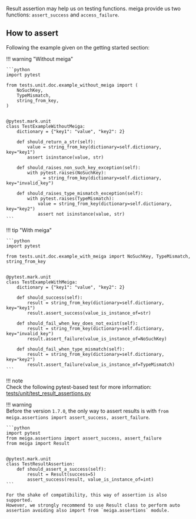Result assertion may help us on testing functions. meiga provide us two functions: `assert_success` and `access_failure`.

## How to assert

Following the example given on the getting started section:

!!! warning "Without meiga"

    ```python
    import pytest
    
    from tests.unit.doc.example_without_meiga import (
        NoSuchKey,
        TypeMismatch,
        string_from_key,
    )
    
    
    @pytest.mark.unit
    class TestExampleWithoutMeiga:
        dictionary = {"key1": "value", "key2": 2}
    
        def should_return_a_str(self):
            value = string_from_key(dictionary=self.dictionary, key="key1")
            assert isinstance(value, str)
    
        def should_raises_non_such_key_exception(self):
            with pytest.raises(NoSuchKey):
                _ = string_from_key(dictionary=self.dictionary, key="invalid_key")
    
        def should_raises_type_mismatch_exception(self):
            with pytest.raises(TypeMismatch):
                value = string_from_key(dictionary=self.dictionary, key="key2")
                assert not isinstance(value, str)
    ```

!!! tip "With meiga"

    ```python
    import pytest
    
    from tests.unit.doc.example_with_meiga import NoSuchKey, TypeMismatch, string_from_key
    
    
    @pytest.mark.unit
    class TestExampleWithMeiga:
        dictionary = {"key1": "value", "key2": 2}
    
        def should_success(self):
            result = string_from_key(dictionary=self.dictionary, key="key1")
            result.assert_success(value_is_instance_of=str)
    
        def should_fail_when_key_does_not_exist(self):
            result = string_from_key(dictionary=self.dictionary, key="invalid_key")
            result.assert_failure(value_is_instance_of=NoSuchKey)
    
        def should_fail_when_type_mismatch(self):
            result = string_from_key(dictionary=self.dictionary, key="key2")
            result.assert_failure(value_is_instance_of=TypeMismatch)
    ```

!!! note  
    Check the following pytest-based test for more information: [tests/unit/test_result_assertions.py](https://github.com/alice-biometrics/meiga/blob/master/tests/unit/test_result_assertions.py)

!!! warning  
    Before the version `1.7.0`, the only way to assert results is with `from meiga.assertions import assert_success, assert_failure`.

    ```python
    import pytest
    from meiga.assertions import assert_success, assert_failure
    from meiga import Result
    
    
    @pytest.mark.unit
    class TestResultAssertion:
        def should_assert_a_success(self):
            result = Result(success=5)
            assert_success(result, value_is_instance_of=int)
    ```

    For the shake of compatibility, this way of assertion is also supported. 
    However, we strongly recommend to use Result class to perform auto assertion avoiding also import from `meiga.assertions` module.